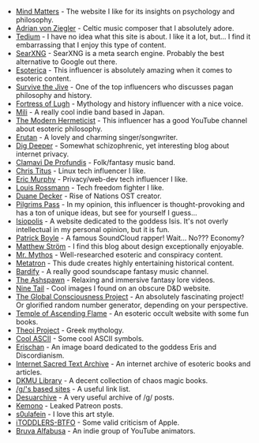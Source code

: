 - [Mind Matters](https://mindmatters.ai) - The website I like for its insights on psychology and philosophy.
- [Adrian von Ziegler](https://adrianvonziegler.bandcamp.com) - Celtic music composer that I absolutely adore.
- [Tedium](https://tedium.co) - I have no idea what this site is about. I like it a lot, but... I find it embarrassing that I enjoy this type of content.
- [SearXNG](https://searx.space) - SearXNG is a meta search engine. Probably the best alternative to Google out there.
- [Esoterica](http://justinsledge.com) - This influencer is absolutely amazing when it comes to esoteric content.
- [Survive the Jive](https://survivethejive.blogspot.com) - One of the top influencers who discusses pagan philosophy and history.
- [Fortress of Lugh](https://www.fortressoflugh.com) - Mythology and history influencer with a nice voice.
- [Mili](https://projectmili.com) - A really cool indie band based in Japan.
- [The Modern Hermeticist](https://themodernhermeticist.com) - This influencer has a good YouTube channel about esoteric philosophy.
- [Erutan](https://www.erutanmusic.com) - A lovely and charming singer/songwriter.
- [Dig Deeper](https://digdeeper.club) - Somewhat schizophrenic, yet interesting blog about internet privacy.
- [Clamavi De Profundis](https://youtube.com/@ClamaviDeProfundis) - Folk/fantasy music band.
- [Chris Titus](https://christitus.com) - Linux tech influencer I like.
- [Eric Murphy](https://ericmurphy.xyz) - Privacy/web-dev tech influencer I like.
- [Louis Rossmann](https://rossmanngroup.com) - Tech freedom fighter I like.
- [Duane Decker](https://www.duanedecker.com) - Rise of Nations OST creator.
- [Pilgrims Pass](https://youtube.com/@PilgrimsPass/videos) - In my opinion, this influencer is thought-provoking and has a ton of unique ideas, but see for yourself I guess...
- [Isiopolis](https://isiopolis.com) - A website dedicated to the goddess Isis. It's not overly intellectual in my personal opinion, but it is fun.
- [Patrick Boyle](https://youtube.com/@PBoyle) - A famous SoundCloud rapper! Wait... No??? Economy?
- [Matthew Ström](https://matthewstrom.com) - I find this blog about design exceptionally enjoyable.
- [Mr. Mythos](https://youtube.com/@MrMythos) - Well-researched esoteric and conspiracy content.
- [Metatron](https://youtube.com/@metatronyt) - This dude creates highly entertaining historical content.
- [Bardify](https://youtube.com/@bardify) - A really good soundscape fantasy music channel.
- [The Ashspawn](https://m.youtube.com/@theashspawn) - Relaxing and immersive fantasy lore videos.
- [Nine Tail](https://www.ninetail.org/manifest.html) - Cool images I found on an obscure D&D website.
- [The Global Consciousness Project](https://global-mind.org/gcpdot) - An absolutely fascinating project! Or glorified random number generator, depending on your perspective.
- [Temple of Ascending Flame](http://ascendingflame.com) - An esoteric occult website with some fun books.
- [Theoi Project](https://www.theoi.com) - Greek mythology.
- [Cool ASCII](https://smartwebworker.com/144-cool-ascii-symbols-for-fun) - Some cool ASCII symbols.
- [Erischan](https://erischan.org) - An image board dedicated to the goddess Eris and Discordianism.
- [Internet Sacred Text Archive](https://sacred-texts.com) - An internet archive of esoteric books and articles.
- [DKMU Library](https://dkmu.org/texts.html) - A decent collection of chaos magic books.
- [/g/'s based sites](https://based.coom.tech) - A useful link list.
- [Desuarchive](https://desuarchive.org/g/) - A very useful archive of /g/ posts.
- [Kemono](https://kemono.su) - Leaked Patreon posts.
- [s0ulafein](https://www.deviantart.com/s0ulafein) - I love this art style.
- [iTODDLERS-BTFO](https://github.com/iTODDLERS-BTFO/iToddlers-BTFO) - Some valid criticism of Apple.
- [Bruva Alfabusa](https://youtube.com/@alfabusa) - An indie group of YouTube animators.